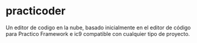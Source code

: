 # practicoder
Un editor de codigo en la nube, basado inicialmente en el editor de código para Practico Framework e ic9 compatible con cualquier tipo de proyecto.
